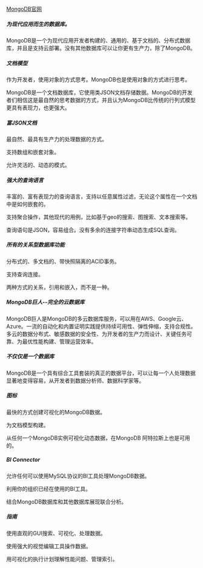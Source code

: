 [MongoDB官网](https://www.mongodb.com/)

##### 为现代应用而生的数据库。

MongoDB是一个为现代应用开发者构建的、通用的、基于文档的、分布式数据库，并且是支持云部署。没有其他数据库可以让你更有生产力，除了MongoDB。

##### 文档模型

作为开发者，使用对象的方式思考。MongoDB也是使用对象的方式进行思考。

MongoDB是一个文档数据库，它使用类JSON文档存储数据。MongoDB的开发者们相信这是最自然的思考数据的方式，并且认为MongoDB比传统的行列式模型更具有表现力，也更强大。

##### 富JSON文档

最自然、最具有生产力的处理数据的方式。

支持数组和嵌套对象。

允许灵活的、动态的模式。

##### 强大的查询语言

丰富的、富有表现力的查询语言，支持以任意属性过滤，无论这个属性在一个文档中是如何嵌套的。

支持聚合操作，其他现代的用例，比如基于geo的搜索、图搜索、文本搜索等。

查询语句是JSON，容易组合。没有多余的连接字符串动态生成SQL查询。

##### 所有的关系型数据库功能

分布式的、多文档的、带快照隔离的ACID事务。

支持查询连接。

两种方式的关系，引用和嵌入，而不是一种。

##### MongoDB巨人--完全的云数据库

MongoDB巨人是MongoDB的多云数据库服务，可以用在AWS、Google云、Azure。一流的自动化和内置证明实践提供持续可用性、弹性伸缩，支持合规性。多云的数据分布式、敏感数据的安全性、为开发者的生产力而设计、关键任务可靠、为最优性能构建、管理运营效率。

##### 不仅仅是一个数据库

MongoDB是一个具有综合工具套装的真正的数据平台，可以让每一个人处理数据显著地变得容易，从开发者到数据分析师、数据科学家等。

##### 图标

最快的方式创建可视化的MongoDB数据。

为文档模型构建。

从任何一个MongoDB实例可视化动态数据，在MongoDB 阿特拉斯上也是可用的。

##### BI Connector

允许任何可以使用MySQL协议的BI工具处理MongoDB数据。

利用你的组织已经在使用的BI工具。

结合MongoDB数据库和其他数据库展现联合分析。

##### 指南

使用直观的GUI搜索、可视化、处理数据。

使用强大的视觉编辑工具操作数据。

用可视化的执行计划理解性能问题、管理索引。



